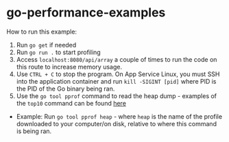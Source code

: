 # go-performance-examples

How to run this example:
1. Run `go get` if needed
2. Run `go run .` to start profiling
3. Access `localhost:8080/api/array` a couple of times to run the code on this route to increase memory usage.
4. Use `CTRL + C` to stop the program. On App Service Linux, you must SSH into the application container and run `kill -SIGINT [pid]` where PID is the PID of the Go binary being ran.
5. Use the `go tool pprof` command to read the heap dump - examples of the `top10` command can be found [here](https://pkg.go.dev/net/http/pprof#section-documentation)
- Example: Run `go tool pprof heap` - where `heap` is the name of the profile downloaded to your computer/on disk, relative to where this command is being ran.
